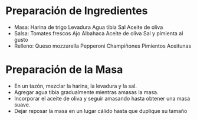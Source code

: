 # Preparación de Ingredientes
* Masa: 
Harina de trigo
Levadura
Agua tibia
Sal
Aceite de oliva
* Salsa:
Tomates frescos
Ajo
Albahaca
Aceite de oliva
Sal y pimienta al gusto
* Relleno:
Queso mozzarella
Pepperoni
Champiñones
Pimientos
Aceitunas
# Preparación de la Masa
- En un tazón, mezclar la harina, la levadura y la sal.
- Agregar agua tibia gradualmente mientras amasas la masa.
- Incorporar el aceite de oliva y seguir amasando hasta obtener una masa suave.
- Dejar reposar la masa en un lugar cálido hasta que duplique su tamaño